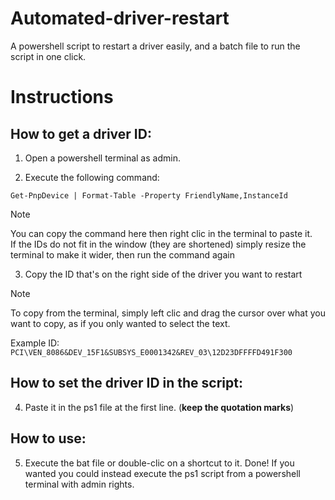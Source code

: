 # Automated-driver-restart
A powershell script to restart a driver easily, and a batch file to run the script in one click.
  
# Instructions
## How to get a driver ID:  
  
1. Open a powershell terminal as admin.
  
2. Execute the following command: 

```
Get-PnpDevice | Format-Table -Property FriendlyName,InstanceId
```

> [!NOTE]
> You can copy the command here then right clic in the terminal to paste it.<br>
> If the IDs do not fit in the window (they are shortened) simply resize the terminal to make it wider, then run the command again

3. Copy the ID that's on the right side of the driver you want to restart

> [!NOTE]
> To copy from the terminal, simply left clic and drag the cursor over what you want to copy, as if you only wanted to select the text.
  
Example ID: `PCI\VEN_8086&DEV_15F1&SUBSYS_E0001342&REV_03\12D23DFFFFD491F300` 
  
## How to set the driver ID in the script:  
  
4. Paste it in the ps1 file at the first line. (**keep the quotation marks**)  
  
## How to use:  
  
5. Execute the bat file or double-clic on a shortcut to it. Done! If you wanted you could instead execute the ps1 script from a powershell terminal with admin rights.  
